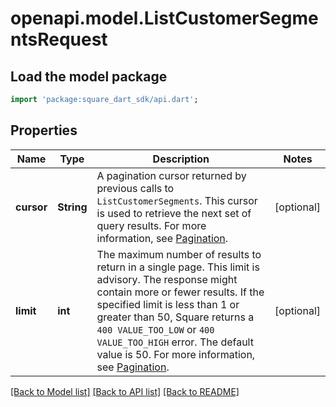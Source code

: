 # openapi.model.ListCustomerSegmentsRequest

## Load the model package
```dart
import 'package:square_dart_sdk/api.dart';
```

## Properties
Name | Type | Description | Notes
------------ | ------------- | ------------- | -------------
**cursor** | **String** | A pagination cursor returned by previous calls to `ListCustomerSegments`. This cursor is used to retrieve the next set of query results.  For more information, see [Pagination](https://developer.squareup.com/docs/build-basics/common-api-patterns/pagination). | [optional] 
**limit** | **int** | The maximum number of results to return in a single page. This limit is advisory. The response might contain more or fewer results. If the specified limit is less than 1 or greater than 50, Square returns a `400 VALUE_TOO_LOW` or `400 VALUE_TOO_HIGH` error. The default value is 50.  For more information, see [Pagination](https://developer.squareup.com/docs/build-basics/common-api-patterns/pagination). | [optional] 

[[Back to Model list]](../README.md#documentation-for-models) [[Back to API list]](../README.md#documentation-for-api-endpoints) [[Back to README]](../README.md)


